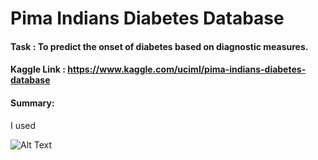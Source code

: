 # Pima Indians Diabetes Database

#### Task : To predict the onset of diabetes based on diagnostic measures.
#### Kaggle Link : https://www.kaggle.com/uciml/pima-indians-diabetes-database

#### Summary:
I used 

![Alt Text](https://github.com/abhi094/Kaggle-Competitions/blob/master/Pima%20Indians%20Diabetes%20Database/Annotation_2020-03-25%20211219.png?raw=true "Title")
